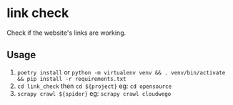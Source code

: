 # link check

Check if the website's links are working.

## Usage

1. `poetry install` or
   `python -m virtualenv venv && . venv/bin/activate && pip install -r requirements.txt`
2. `cd link_check` then `cd ${project}` eg: `cd opensource`
3. `scrapy crawl ${spider}` eg: `scrapy crawl cloudwego`

